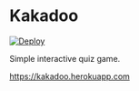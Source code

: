 # Kakadoo
[![Deploy](https://www.herokucdn.com/deploy/button.svg)](https://heroku.com/deploy)

Simple interactive quiz game.

https://kakadoo.herokuapp.com
